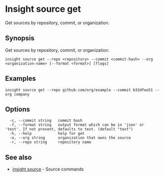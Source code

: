 # Insight source get

Get sources by repository, commit, or organization.

## <a id='synopsis'></a>Synopsis

Get sources by repository, commit, or organization.

```
insight source get --repo <repository> --commit <commit-hash> --org <organization-name> [--format <format>] [flags]
```

## <a id='examples'></a>Examples

```
insight source get --repo github.com/org/example --commit b33dfee51 --org company
```

## <a id='options'></a>Options

```
  -c, --commit string   commit hash
  -f, --format string   output format which can be in 'json' or 'text'. If not present, defaults to text. (default "text")
  -h, --help            help for get
  -o, --org string      organization that owns the source
  -r, --repo string     repository name
```

## <a id='see-also'></a>See also

* [insight source](insight_source.md)	 - Source commands
